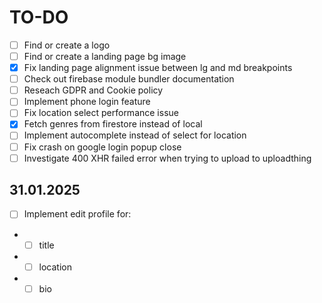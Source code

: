 # TO-DO

- [ ] Find or create a logo
- [ ] Find or create a landing page bg image
- [x] Fix landing page alignment issue between lg and md breakpoints
- [ ] Check out firebase module bundler documentation
- [ ] Reseach GDPR and Cookie policy
- [ ] Implement phone login feature
- [ ] Fix location select performance issue
- [x] Fetch genres from firestore instead of local
- [ ] Implement autocomplete instead of select for location
- [ ] Fix crash on google login popup close
- [ ] Investigate 400 XHR failed error when trying to upload to uploadthing

## 31.01.2025

- [ ] Implement edit profile for:
- - [ ] title
- - [ ] location
- - [ ] bio
